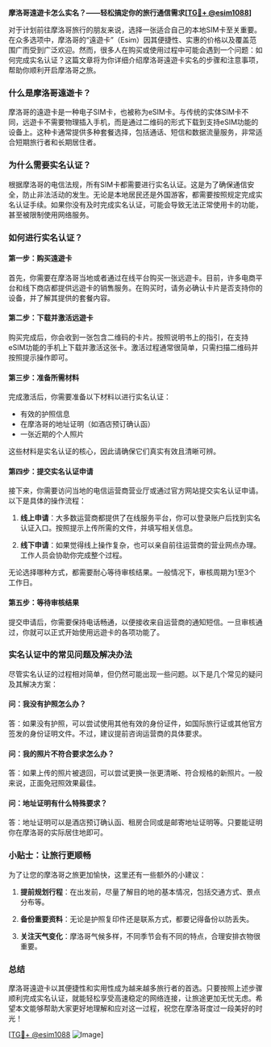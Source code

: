 **摩洛哥遠遊卡怎么实名？——轻松搞定你的旅行通信需求[[TG💪+ @esim1088](https://t.me/s/esim1088)]**

对于计划前往摩洛哥旅行的朋友来说，选择一张适合自己的本地SIM卡至关重要。在众多选项中，摩洛哥的“遠遊卡”（Esim）因其便捷性、实惠的价格以及覆盖范围广而受到广泛欢迎。然而，很多人在购买或使用过程中可能会遇到一个问题：如何完成实名认证？这篇文章将为你详细介绍摩洛哥遠遊卡实名的步骤和注意事项，帮助你顺利开启摩洛哥之旅。

### 什么是摩洛哥遠遊卡？

摩洛哥的遠遊卡是一种电子SIM卡，也被称为eSIM卡。与传统的实体SIM卡不同，远遊卡不需要物理插入手机，而是通过二维码的形式下载到支持eSIM功能的设备上。这种卡通常提供多种套餐选择，包括通话、短信和数据流量服务，非常适合短期旅行者和长期居住者。

### 为什么需要实名认证？

根据摩洛哥的电信法规，所有SIM卡都需要进行实名认证。这是为了确保通信安全，防止非法活动的发生。无论是本地居民还是外国游客，都需要按照规定完成实名认证手续。如果你没有及时完成实名认证，可能会导致无法正常使用卡的功能，甚至被限制使用网络服务。

### 如何进行实名认证？

#### 第一步：购买遠遊卡

首先，你需要在摩洛哥当地或者通过在线平台购买一张远遊卡。目前，许多电商平台和线下商店都提供远遊卡的销售服务。在购买时，请务必确认卡片是否支持你的设备，并了解其提供的套餐内容。

#### 第二步：下载并激活远遊卡

购买完成后，你会收到一张包含二维码的卡片。按照说明书上的指引，在支持eSIM功能的手机上下载并激活这张卡。激活过程通常很简单，只需扫描二维码并按照提示操作即可。

#### 第三步：准备所需材料

完成激活后，你需要准备以下材料以进行实名认证：
- 有效的护照信息
- 在摩洛哥的地址证明（如酒店预订确认函）
- 一张近期的个人照片

这些材料是实名认证的核心，因此请确保它们真实有效且清晰可辨。

#### 第四步：提交实名认证申请

接下来，你需要访问当地的电信运营商营业厅或通过官方网站提交实名认证申请。以下是具体的操作流程：

1. **线上申请**：大多数运营商都提供了在线服务平台，你可以登录账户后找到实名认证入口。按照提示上传所需的文件，并填写相关信息。
   
2. **线下申请**：如果觉得线上操作复杂，也可以亲自前往运营商的营业网点办理。工作人员会协助你完成整个过程。

无论选择哪种方式，都需要耐心等待审核结果。一般情况下，审核周期为1至3个工作日。

#### 第五步：等待审核结果

提交申请后，你需要保持电话畅通，以便接收来自运营商的通知短信。一旦审核通过，你就可以正式开始使用远遊卡的各项功能了。

### 实名认证中的常见问题及解决办法

尽管实名认证的过程相对简单，但仍然可能出现一些问题。以下是几个常见的疑问及其解决方案：

#### 问：我没有护照怎么办？
答：如果没有护照，可以尝试使用其他有效的身份证件，如国际旅行证或其他官方签发的身份证明文件。不过，建议提前咨询运营商的具体要求。

#### 问：我的照片不符合要求怎么办？
答：如果上传的照片被退回，可以尝试更换一张更清晰、符合规格的新照片。一般来说，正面免冠照效果最佳。

#### 问：地址证明有什么特殊要求？
答：地址证明可以是酒店预订确认函、租房合同或是邮寄地址证明等。只要能证明你在摩洛哥的实际居住地即可。

### 小贴士：让旅行更顺畅

为了让您的摩洛哥之旅更加愉快，这里还有一些额外的小建议：

1. **提前规划行程**：在出发前，尽量了解目的地的基本情况，包括交通方式、景点分布等。
   
2. **备份重要资料**：无论是护照复印件还是联系方式，都要记得备份以防丢失。

3. **关注天气变化**：摩洛哥气候多样，不同季节会有不同的特点，合理安排衣物很重要。

### 总结

摩洛哥遠遊卡以其便捷性和实用性成为越来越多旅行者的首选。只要按照上述步骤顺利完成实名认证，就能轻松享受高速稳定的网络连接，让旅途更加无忧无虑。希望本文能够帮助大家更好地理解和应对这一过程，祝您在摩洛哥度过一段美好的时光！

[[TG💪+ @esim1088](https://t.me/s/esim1088) ![Image](https://i.postimg.cc/4NQfJmqS/Snipaste-2025-05-13-00-14-12.png)]